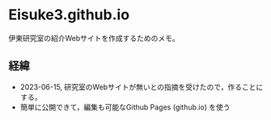 # Eisuke3.github.io

伊東研究室の紹介Webサイトを作成するためのメモ。

## 経緯

* 2023-06-15, 研究室のWebサイトが無いとの指摘を受けたので，作ることにする。
* 簡単に公開できて，編集も可能なGithub Pages (github.io) を使う
